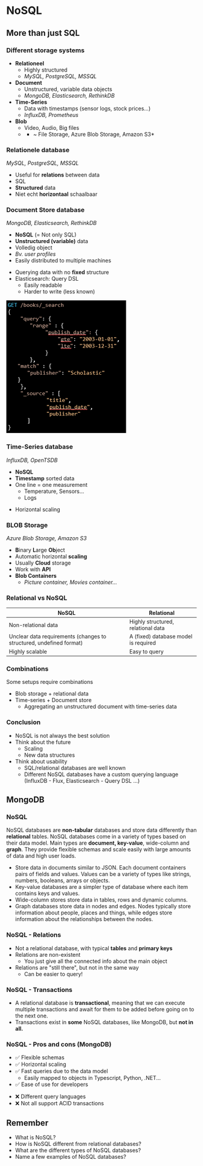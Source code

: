 # NoSQL
## More than just SQL
### Different storage systems
- **Relationeel**
  - Highly structured
  - *MySQL, PostgreSQL, MSSQL*
- **Document**
  - Unstructured, variable data objects
  - *MongoDB, Elasticsearch, RethinkDB*
- **Time-Series**
  - Data with timestamps (sensor logs, stock prices...)
  - *InfluxDB, Prometheus*
- **Blob**
  - Video, Audio, Big files
  - * ~ File Storage, Azure Blob Storage, Amazon S3*

### Relationele database
*MySQL, PostgreSQL, MSSQL*
- Useful for **relations** between data
- SQL
- **Structured** data
- Niet echt **horizontaal** schaalbaar

### Document Store database
*MongoDB, Elasticsearch, RethinkDB*
- **NoSQL** (= Not only SQL)
- **Unstructured (variable)** data
- Volledig object
- *Bv. user profiles*
- Easily distributed to multiple machines

+ Querying data with no **fixed** structure
+ Elasticsearch: Query DSL
  + Easily readable
  + Harder to write (less known)


![picture 1](images/e706b7781a8d269d4fc601b0e072fc50db95575c2717c5af2da8c39870598542.png)

### Time-Series database
*InfluxDB, OpenTSDB*
- **NoSQL**
- **Timestamp** sorted data
- One line = one measurement
  - Temperature, Sensors...
  - Logs

+ Horizontal scaling


### BLOB Storage
*Azure Blob Storage, Amazon S3*
- **B**inary **L**arge **Ob**ject
- Automatic horizontal **scaling**
- Usually **Cloud** storage
- Work with **API**
- **Blob Containers**
  - *Picture container, Movies container...*

### Relational vs NoSQL
| NoSQL | Relational |
| -- | -- |
| Non-relational data | Highly structured, relational data |
| Unclear data requirements (changes to structured, undefined format) | A (fixed) database model is required |
| Highly scalable | Easy to query |

### Combinations
Some setups require combinations
- Blob storage + relational data
- Time-series + Document store
  - Aggregating an unstructured document with time-series data

### Conclusion
- NoSQL is not always the best solution
- Think about the future
  - Scaling
  - New data structures
- Think about usability
  - SQL/relational databases are well known
  - Different NoSQL databases have a custom querying language (InfluxDB - Flux, Elasticsearch - Query DSL ...)

## MongoDB
### NoSQL
NoSQL databases are **non-tabular** databases and store data differently than **relational** tables. NoSQL databases come in a variety of types based on their data model. Main types are **document, key-value**, wide-column and **graph**. They provide flexible schemas and scale easily with large amounts of data and high user loads.

- Store data in documents similar to JSON. Each document containers pairs of fields and values. Values can be a variety of types like strings, numbers, booleans, arrays or objects.
- Key-value databases are a simpler type of database where each item contains keys and values.
- Wide-column stores store data in tables, rows and dynamic columns.
- Graph databases store data in nodes and edges. Nodes typically store information about people, places and things, while edges store information about the relationships between the nodes.

### NoSQL - Relations
- Not a relational database, with typical **tables** and **primary keys**
- Relations are non-existent
  - You just give all the connected info about the main object
- Relations are "still there", but not in the same way
  - Can be easier to query!

### NoSQL - Transactions
- A relational database is **transactional**, meaning that we can execute multiple transactions and await for them to be added before going on to the next one.
- Transactions exist in **some** NoSQL databases, like MongoDB, but **not in all.**

### NoSQL - Pros and cons (MongoDB)
- ✅ Flexible schemas
- ✅ Horizontal scaling
- ✅ Fast queries due to the data model
  - Easily mapped to objects in Typescript, Python, .NET...
- ✅ Ease of use for developers

+ ❌ Different query languages
+ ❌ Not all support ACID transactions

## Remember
- What is NoSQL?
- How is NoSQL different from relational databases?
- What are the different types of NoSQL databases?
- Name a few examples of NoSQL databases?
